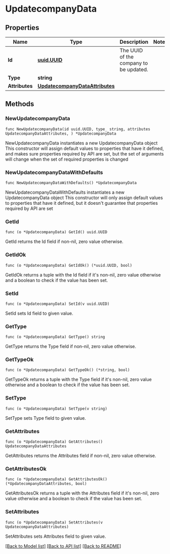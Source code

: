 # UpdatecompanyData

## Properties

Name | Type | Description | Notes
------------ | ------------- | ------------- | -------------
**Id** | [**uuid.UUID**](uuid.UUID.md) | The UUID of the company to be updated. | 
**Type** | **string** |  | 
**Attributes** | [**UpdatecompanyDataAttributes**](UpdatecompanyDataAttributes.md) |  | 

## Methods

### NewUpdatecompanyData

`func NewUpdatecompanyData(id uuid.UUID, type_ string, attributes UpdatecompanyDataAttributes, ) *UpdatecompanyData`

NewUpdatecompanyData instantiates a new UpdatecompanyData object
This constructor will assign default values to properties that have it defined,
and makes sure properties required by API are set, but the set of arguments
will change when the set of required properties is changed

### NewUpdatecompanyDataWithDefaults

`func NewUpdatecompanyDataWithDefaults() *UpdatecompanyData`

NewUpdatecompanyDataWithDefaults instantiates a new UpdatecompanyData object
This constructor will only assign default values to properties that have it defined,
but it doesn't guarantee that properties required by API are set

### GetId

`func (o *UpdatecompanyData) GetId() uuid.UUID`

GetId returns the Id field if non-nil, zero value otherwise.

### GetIdOk

`func (o *UpdatecompanyData) GetIdOk() (*uuid.UUID, bool)`

GetIdOk returns a tuple with the Id field if it's non-nil, zero value otherwise
and a boolean to check if the value has been set.

### SetId

`func (o *UpdatecompanyData) SetId(v uuid.UUID)`

SetId sets Id field to given value.


### GetType

`func (o *UpdatecompanyData) GetType() string`

GetType returns the Type field if non-nil, zero value otherwise.

### GetTypeOk

`func (o *UpdatecompanyData) GetTypeOk() (*string, bool)`

GetTypeOk returns a tuple with the Type field if it's non-nil, zero value otherwise
and a boolean to check if the value has been set.

### SetType

`func (o *UpdatecompanyData) SetType(v string)`

SetType sets Type field to given value.


### GetAttributes

`func (o *UpdatecompanyData) GetAttributes() UpdatecompanyDataAttributes`

GetAttributes returns the Attributes field if non-nil, zero value otherwise.

### GetAttributesOk

`func (o *UpdatecompanyData) GetAttributesOk() (*UpdatecompanyDataAttributes, bool)`

GetAttributesOk returns a tuple with the Attributes field if it's non-nil, zero value otherwise
and a boolean to check if the value has been set.

### SetAttributes

`func (o *UpdatecompanyData) SetAttributes(v UpdatecompanyDataAttributes)`

SetAttributes sets Attributes field to given value.



[[Back to Model list]](../README.md#documentation-for-models) [[Back to API list]](../README.md#documentation-for-api-endpoints) [[Back to README]](../README.md)


